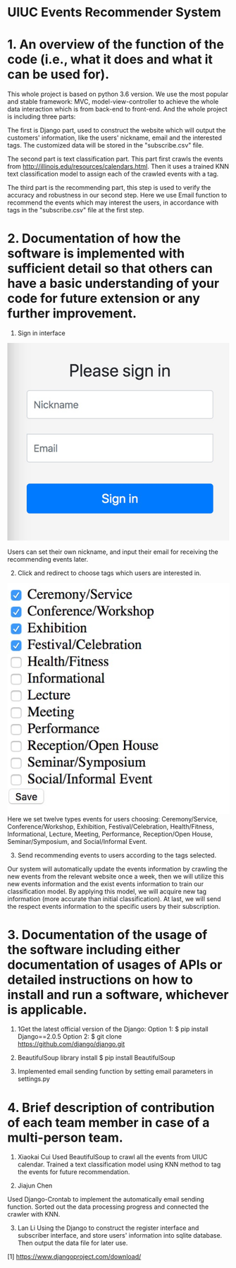 # UIUC Events Recommender System 

# 1.	An overview of the function of the code (i.e., what it does and what it can be used for).

This whole project is based on python 3.6 version. We use the most popular and stable framework: MVC, model-view-controller to achieve the whole data interaction which is from back-end to front-end.  And the whole project is including three parts: 

The first is Django part, used to construct the website which will output the customers' information, like the users' nickname, email and the interested tags. The customized data will be stored in the "subscribe.csv" file.

The second part is text classification part. This part first crawls the events from http://illinois.edu/resources/calendars.html. Then it uses a trained KNN text classification model to assign each of the crawled events with a tag. 

The third part is the recommending part, this step is used to verify the accuracy and robustness in our second step. Here we use Email function to recommend the events which may interest the users, in accordance with tags in the "subscribe.csv" file at the first step. 

# 2.	Documentation of how the software is implemented with sufficient detail so that others can have a basic understanding of your code for future extension or any further improvement.

1)	Sign in interface

![sign_in](https://github.com/LanLi2017/cs410text_mining/blob/master/Signin.png)
 
Users can set their own nickname, and input their email for receiving the recommending events later.

2)	Click and redirect to choose tags which users are interested in. 
 
![tags](https://github.com/LanLi2017/cs410text_mining/blob/master/tags.png)
Here we set twelve types events for users choosing: Ceremony/Service, Conference/Workshop, Exhibition, Festival/Celebration, Health/Fitness, Informational, Lecture, Meeting, Performance, Reception/Open House, Seminar/Symposium, and Social/Informal Event. 

3)	 Send recommending events to users according to the tags selected.

Our system will automatically update the events information by crawling the new events from the relevant website once a week, then we will utilize this new events information and the exist events information to train our classification model. By applying this model, we will acquire new tag information (more accurate than initial classification). At last, we will send the respect events information to the specific users by their subscription.  

# 3.	Documentation of the usage of the software including either documentation of usages of APIs or detailed instructions on how to install and run a software, whichever is applicable.

1)	1Get the latest official version of the Django:
Option 1:
$ pip install Django==2.0.5
Option 2:
$ git clone https://github.com/django/django.git

2)	BeautifulSoup library install
$ pip install BeautifulSoup

3)	Implemented email sending function by setting email parameters in settings.py 

# 4.	Brief description of contribution of each team member in case of a multi-person team.
1.	Xiaokai Cui
Used BeautifulSoup to crawl all the events from UIUC calendar. Trained a text classification model using KNN method to tag the events for future recommendation.

2.	Jiajun Chen

Used Django-Crontab to implement the automatically email sending function.  Sorted out the data processing progress and connected the crawler with KNN.

3.	Lan Li
Using the Django to construct the register interface and subscriber interface, and store users' information into sqlite database. Then output the data file for later use. 



[1] https://www.djangoproject.com/download/

